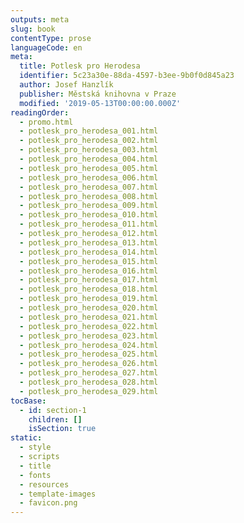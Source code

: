 ```yaml
---
outputs: meta
slug: book
contentType: prose
languageCode: en
meta:
  title: Potlesk pro Herodesa
  identifier: 5c23a30e-88da-4597-b3ee-9b0f0d845a23
  author: Josef Hanzlík
  publisher: Městská knihovna v Praze
  modified: '2019-05-13T00:00:00.000Z'
readingOrder:
  - promo.html
  - potlesk_pro_herodesa_001.html
  - potlesk_pro_herodesa_002.html
  - potlesk_pro_herodesa_003.html
  - potlesk_pro_herodesa_004.html
  - potlesk_pro_herodesa_005.html
  - potlesk_pro_herodesa_006.html
  - potlesk_pro_herodesa_007.html
  - potlesk_pro_herodesa_008.html
  - potlesk_pro_herodesa_009.html
  - potlesk_pro_herodesa_010.html
  - potlesk_pro_herodesa_011.html
  - potlesk_pro_herodesa_012.html
  - potlesk_pro_herodesa_013.html
  - potlesk_pro_herodesa_014.html
  - potlesk_pro_herodesa_015.html
  - potlesk_pro_herodesa_016.html
  - potlesk_pro_herodesa_017.html
  - potlesk_pro_herodesa_018.html
  - potlesk_pro_herodesa_019.html
  - potlesk_pro_herodesa_020.html
  - potlesk_pro_herodesa_021.html
  - potlesk_pro_herodesa_022.html
  - potlesk_pro_herodesa_023.html
  - potlesk_pro_herodesa_024.html
  - potlesk_pro_herodesa_025.html
  - potlesk_pro_herodesa_026.html
  - potlesk_pro_herodesa_027.html
  - potlesk_pro_herodesa_028.html
  - potlesk_pro_herodesa_029.html
tocBase:
  - id: section-1
    children: []
    isSection: true
static:
  - style
  - scripts
  - title
  - fonts
  - resources
  - template-images
  - favicon.png
---
```

